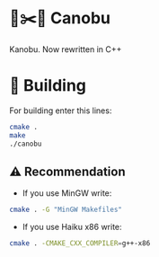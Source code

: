 # 🗿✂️📄 Canobu
Kanobu. Now rewritten in C++

# 🔨 Building
For building enter this lines:
```bash
cmake .
make
./canobu
```
## ⚠️ Recommendation
* If you use MinGW write:
```bash
cmake . -G "MinGW Makefiles" 
```
* If you use Haiku x86 write:
```bash
cmake . -CMAKE_CXX_COMPILER=g++-x86
```
